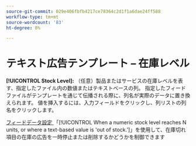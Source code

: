 ```yaml
---
source-git-commit: 029e406fbfb4217ce78364c2d1f1a6dae24ff588
workflow-type: tm+mt
source-wordcount: '83'
ht-degree: 0%

---
```

# テキスト広告テンプレート – 在庫レベル

**[!UICONTROL Stock Level]:** （任意）製品またはサービスの在庫レベルを表す、指定したファイル内の数値またはテキストベースの列。 指定したフィードファイルがテンプレートを通じて伝播される際に、列名が実際のデータに置き換えられます。 値を挿入するには、入力フィールドをクリックし、列リストの列名をクリックします。

[ フィードデータ設定 ](/help/search-social-commerce/campaign-management/inventory-feeds/feed-settings-manage.md#feed-data-settings) 「[!UICONTROL When a numeric stock level reaches N units, or where a text-based value is 'out of stock.']」を使用して、在庫切れ項目の在庫の広告を一時停止または削除するかどうかを制御できます
